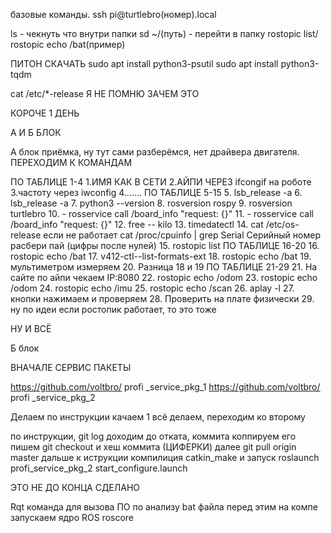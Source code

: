 базовые команды.
ssh pi@turtlebro(номер).local


ls - чекнуть что внутри папки
sd ~/(путь) - перейти в папку
rostopic list/ rostopic echo /bat(пример)

ПИТОН СКАЧАТЬ
sudo apt install python3-psutil
sudo apt install python3-tqdm

cat /etc/*-release Я НЕ ПОМНЮ ЗАЧЕМ ЭТО

КОРОЧЕ 1 ДЕНЬ

А И Б БЛОК

А блок
приёмка, ну тут сами разберёмся, нет драйвера двигателя.
ПЕРЕХОДИМ К КОМАНДАМ

ПО ТАБЛИЦЕ 1-4
1.ИМЯ КАК В СЕТИ
2.АЙПИ ЧЕРЕЗ ifcongif на роботе
3.частоту через iwconfig
4.......
ПО ТАБЛИЦЕ 5-15
5. lsb_release -a
6. lsb_release -a
7. python3 --version
8. rosversion rospy
9. rosversion turtlebro
10. - rosservice call /board_info "request: {}"
11. - rosservice call /board_info "request: {}"
12. free -- kilo
13. timedatectl
14. cat /etc/os-release если не работает cat /proc/cpuinfo | grep Serial
Серийный номер расбери пай (цифры после нулей)
15. rostopic list
ПО ТАБЛИЦЕ 16-20
16. rostopic echo /bat
17. v412-ctl--list-formats-ext
18. rostopic echo /bat
19. мультиметром измеряем
20. Разница 18 и 19
ПО ТАБЛИЦЕ 21-29
21. На сайте по айпи чекаем IP:8080
22. rostopic echo /odom
23. rostopic echo /odom
24. rostopic echo /imu
25. rostopic echo /scan
26. aplay -l
27. кнопки нажимаем и проверяем
28. Проверить на плате физически
29. ну по идеи если ростопик работает, то это тоже

НУ И ВСЁ

Б блок

ВНАЧАЛЕ СЕРВИС ПАКЕТЫ
 
https://github.com/voltbro/ profi _service_pkg_1
https://github.com/voltbro/ profi _service_pkg_2

Делаем по инструкции качаем 1 всё делаем, переходим ко второму

по инструкции, git log доходим до отката, коммита коппируем его
пишем git checkout и хеш коммита (ЦИФЕРКИ)
далее git pull origin master
дальше к иструкции компилиция catkin_make
и запуск roslaunch profi_service_pkg_2 start_configure.launch








ЭТО НЕ ДО КОНЦА СДЕЛАНО

Rqt команда для вызова ПО по анализу bat файла
перед этим на компе запускаем ядро ROS roscore
